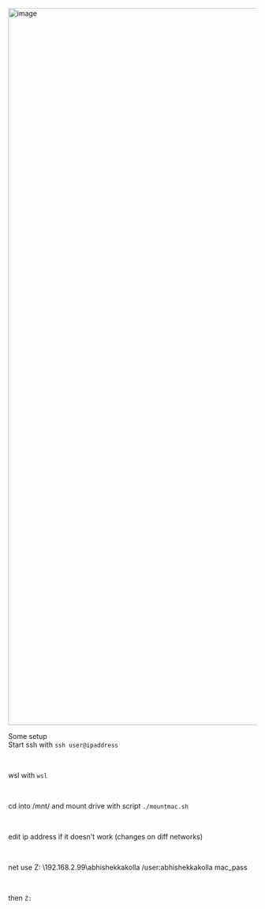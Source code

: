 <img width="1450" alt="image" src="https://github.com/user-attachments/assets/5a9df7be-994c-45c3-b672-c74c3146f38a" />



Some setup </br >
Start ssh with 
`ssh user@ipaddress`

<br/>

wsl with `wsl`

<br/>

cd into /mnt/ and mount drive with script
`./mountmac.sh`

<br/>

edit ip address if it doesn't work (changes on diff networks)


<br />

net use Z: \\192.168.2.99\abhishekkakolla /user:abhishekkakolla mac_pass

<br />

then `Z: `
